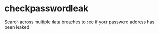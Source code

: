 # checkpasswordleak
Search across multiple data breaches to see if your password address has been leaked
